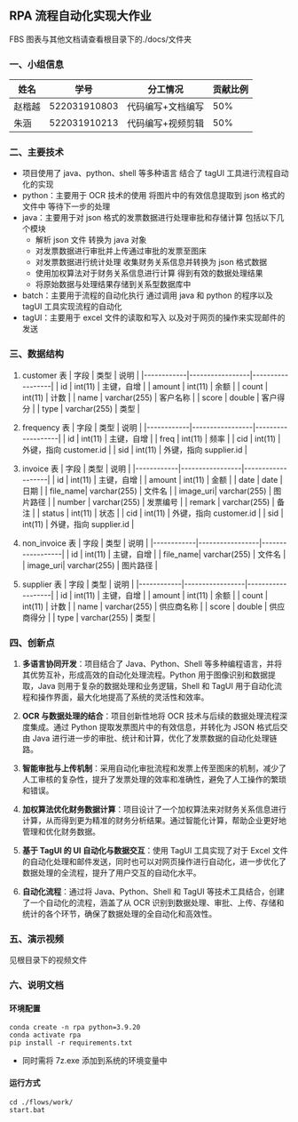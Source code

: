 ## RPA 流程自动化实现大作业

FBS 图表与其他文档请查看根目录下的./docs/文件夹

### 一、小组信息

| 姓名   | 学号         | 分工情况          | 贡献比例 |
| ------ | ------------ | ----------------- | -------- |
| 赵楷越 | 522031910803 | 代码编写+文档编写 | 50%      |
| 朱涵   | 522031910213 | 代码编写+视频剪辑 | 50%      |

### 二、主要技术

- 项目使用了 java、python、shell 等多种语言 结合了 tagUI 工具进行流程自动化的实现
- python：主要用于 OCR 技术的使用 将图片中的有效信息提取到 json 格式的文件中 等待下一步的处理
- java：主要用于对 json 格式的发票数据进行处理审批和存储计算 包括以下几个模块
  - 解析 json 文件 转换为 java 对象
  - 对发票数据进行审批并上传通过审批的发票至图床
  - 对发票数据进行统计处理 收集财务关系信息并转换为 json 格式数据
  - 使用加权算法对于财务关系信息进行计算 得到有效的数据处理结果
  - 将原始数据与处理结果存储到关系型数据库中
- batch：主要用于流程的自动化执行 通过调用 java 和 python 的程序以及 tagUI 工具实现流程的自动化
- tagUI：主要用于 excel 文件的读取和写入 以及对于网页的操作来实现邮件的发送

### 三、数据结构

1. customer 表
   | 字段 | 类型 | 说明 |
   |------------|-----------------|------------------|
   | id | int(11) | 主键，自增 |
   | amount | int(11) | 余额 |
   | count | int(11) | 计数 |
   | name | varchar(255) | 客户名称 |
   | score | double | 客户得分 |
   | type | varchar(255) | 类型 |

2. frequency 表
   | 字段 | 类型 | 说明 |
   |------------|-----------------|-------------------|
   | id | int(11) | 主键，自增 |
   | freq | int(11) | 频率 |
   | cid | int(11) | 外键，指向 customer.id |
   | sid | int(11) | 外键，指向 supplier.id |

3. invoice 表
   | 字段 | 类型 | 说明 |
   |------------|-----------------|-------------------|
   | id | int(11) | 主键，自增 |
   | amount | int(11) | 金额 |
   | date | date | 日期 |
   | file_name| varchar(255) | 文件名 |
   | image_uri| varchar(255) | 图片路径 |
   | number | varchar(255) | 发票编号 |
   | remark | varchar(255) | 备注 |
   | status | int(11) | 状态 |
   | cid | int(11) | 外键，指向 customer.id |
   | sid | int(11) | 外键，指向 supplier.id |

4. non_invoice 表
   | 字段 | 类型 | 说明 |
   |------------|-----------------|------------------|
   | id | int(11) | 主键，自增 |
   | file_name| varchar(255) | 文件名 |
   | image_uri| varchar(255) | 图片路径 |

5. supplier 表
   | 字段 | 类型 | 说明 |
   |------------|-----------------|-------------------|
   | id | int(11) | 主键，自增 |
   | amount | int(11) | 余额 |
   | count | int(11) | 计数 |
   | name | varchar(255) | 供应商名称 |
   | score | double | 供应商得分 |
   | type | varchar(255) | 类型 |

### 四、创新点

1. **多语言协同开发**：项目结合了 Java、Python、Shell 等多种编程语言，并将其优势互补，形成高效的自动化处理流程。Python 用于图像识别和数据提取，Java 则用于复杂的数据处理和业务逻辑，Shell 和 TagUI 用于自动化流程和操作界面，最大化地提高了系统的灵活性和效率。

2. **OCR 与数据处理的结合**：项目创新性地将 OCR 技术与后续的数据处理流程深度集成。通过 Python 提取发票图片中的有效信息，并转化为 JSON 格式后交由 Java 进行进一步的审批、统计和计算，优化了发票数据的自动化处理链路。

3. **智能审批与上传机制**：采用自动化审批流程和发票上传至图床的机制，减少了人工审核的复杂性，提升了发票处理的效率和准确性，避免了人工操作的繁琐和错误。

4. **加权算法优化财务数据计算**：项目设计了一个加权算法来对财务关系信息进行计算，从而得到更为精准的财务分析结果。通过智能化计算，帮助企业更好地管理和优化财务数据。

5. **基于 TagUI 的 UI 自动化与数据交互**：使用 TagUI 工具实现了对于 Excel 文件的自动化处理和邮件发送，同时也可以对网页操作进行自动化，进一步优化了数据处理的全流程，提升了用户交互的自动化水平。

6. **自动化流程**：通过将 Java、Python、Shell 和 TagUI 等技术工具结合，创建了一个自动化的流程，涵盖了从 OCR 识别到数据处理、审批、上传、存储和统计的各个环节，确保了数据处理的全自动化和高效性。

### 五、演示视频

见根目录下的视频文件

### 六、说明文档

#### 环境配置

```shell
conda create -n rpa python=3.9.20
conda activate rpa
pip install -r requirements.txt
```

- 同时需将 7z.exe 添加到系统的环境变量中

#### 运行方式

```shell
cd ./flows/work/
start.bat
```
